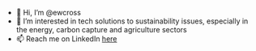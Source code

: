 - 👋 Hi, I’m @ewcross
- 🌱 I’m interested in tech solutions to sustainability issues, especially in the energy, carbon capture and agriculture sectors
- 📫 Reach me on LinkedIn [here](https://www.linkedin.com/in/elliot-cross-a2b390174)

<!---
ewcross/ewcross is a ✨ special ✨ repository because its `README.md` (this file) appears on your GitHub profile.
You can click the Preview link to take a look at your changes.
--->
